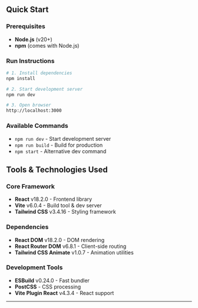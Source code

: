 ## Quick Start

### Prerequisites
- **Node.js** (v20+) 
- **npm** (comes with Node.js)

### Run Instructions
```bash
# 1. Install dependencies
npm install

# 2. Start development server
npm run dev

# 3. Open browser
http://localhost:3000
```

### Available Commands
- `npm run dev` - Start development server
- `npm run build` - Build for production
- `npm start` - Alternative dev command

## Tools & Technologies Used

### **Core Framework**
- **React** v18.2.0 - Frontend library
- **Vite** v6.0.4 - Build tool & dev server
- **Tailwind CSS** v3.4.16 - Styling framework

### **Dependencies**
- **React DOM** v18.2.0 - DOM rendering
- **React Router DOM** v6.8.1 - Client-side routing
- **Tailwind CSS Animate** v1.0.7 - Animation utilities

### **Development Tools**
- **ESBuild** v0.24.0 - Fast bundler
- **PostCSS** - CSS processing
- **Vite Plugin React** v4.3.4 - React support

---
